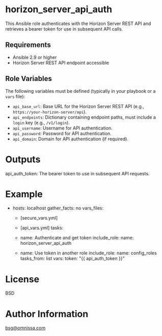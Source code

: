 horizon_server_api_auth
=======================

This Ansible role authenticates with the Horizon Server REST API and retrieves a bearer token for use in subsequent API calls.

Requirements
------------

- Ansible 2.9 or higher
- Horizon Server REST API endpoint accessible

Role Variables
--------------

The following variables must be defined (typically in your playbook or a `vars` file):

- `api_base_url`: Base URL for the Horizon Server REST API (e.g., `https://your-horizon-server/api`).
- `api_endpoints`: Dictionary containing endpoint paths, must include a `login` key (e.g., `/v1/login`).
- `api_username`: Username for API authentication.
- `api_password`: Password for API authentication.
- `api_domain`: Domain for API authentication (if required).

Outputs
=======
api_auth_token: The bearer token to use in subsequent API requests.

Example
=======
- hosts: localhost
  gather_facts: no
  vars_files:
    - [secure_vars.yml]
    - [api_vars.yml]
  tasks:
    - name: Authenticate and get token
      include_role:
        name: horizon_server_api_auth

    - name: Use token in another role
      include_role:
        name: config_roles
        tasks_from: list
      vars:
        token: "{{ api_auth_token }}"

License
=======
BSD

Author Information
==================
bsg@omnissa.com

